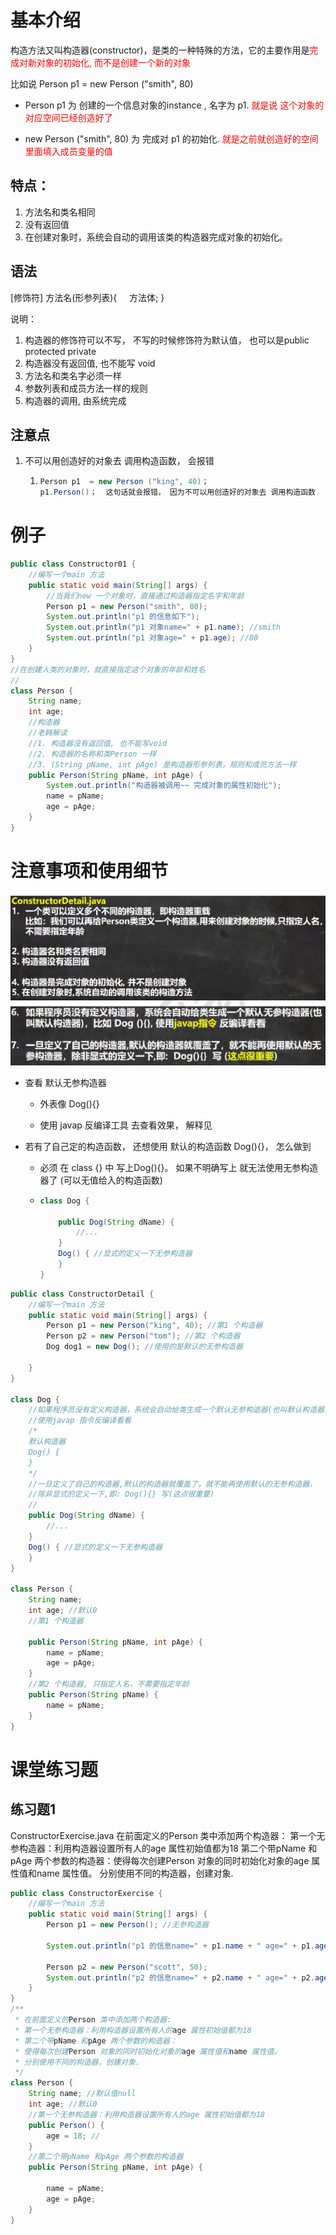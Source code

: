 # 基本介绍

构造方法又叫构造器(constructor)，是类的一种特殊的方法，它的主要作用是<font color=red>完成对新对象的初始化, 而不是创建一个新的对象</font>

比如说 Person p1  = new Person ("smith", 80)

- Person p1 为 创建的一个信息对象的instance , 名字为 p1. <font color=red>就是说 这个对象的对应空间已经创造好了</font>

- new Person ("smith", 80) 为 完成对 p1 的初始化. <font color=red>就是之前就创造好的空间里面填入成员变量的值 </font>

## 特点：

1) 方法名和类名相同
2) 没有返回值
3) 在创建对象时，系统会自动的调用该类的构造器完成对象的初始化。

## 语法

\[修饰符\] 方法名(形参列表){
    方法体;
}

说明：

1) 构造器的修饰符可以不写， 不写的时候修饰符为默认值， 也可以是public protected private
2) 构造器没有返回值, 也不能写 void
3) 方法名和类名字必须一样
4) 参数列表和成员方法一样的规则
5) 构造器的调用, 由系统完成

## 注意点

1. 不可以用创造好的对象去 调用构造函数， 会报错
   
   1. ```java
      Person p1  = new Person ("king", 40)；
      p1.Person()；  这句话就会报错， 因为不可以用创造好的对象去 调用构造函数
      ```

# 例子

```java
public class Constructor01 {
    //编写一个main 方法
    public static void main(String[] args) {
        //当我们new 一个对象时，直接通过构造器指定名字和年龄
        Person p1 = new Person("smith", 80);
        System.out.println("p1 的信息如下");
        System.out.println("p1 对象name=" + p1.name); //smith
        System.out.println("p1 对象age=" + p1.age); //80
    }
}
//在创建人类的对象时，就直接指定这个对象的年龄和姓名
//
class Person {
    String name;
    int age;
    //构造器
    //老韩解读
    //1. 构造器没有返回值, 也不能写void
    //2. 构造器的名称和类Person 一样
    //3. (String pName, int pAge) 是构造器形参列表，规则和成员方法一样
    public Person(String pName, int pAge) {
        System.out.println("构造器被调用~~ 完成对象的属性初始化");
        name = pName;
        age = pAge;
    }
}
```

# 注意事项和使用细节

![](..\Image\0239_01_类的构造函数_注意事项和使用细节.png)

- 查看 默认无参构造器
  
  - 外表像 Dog(){}
  
  - 使用 javap 反编译工具 去查看效果， 解释见 

- 若有了自己定的构造函数， 还想使用 默认的构造函数 Dog(){}， 怎么做到
  
  - 必须 在 class {} 中 写上Dog(){}。 如果不明确写上 就无法使用无参构造器了 (可以无值给入的构造函数)
  
  - ```java
    class Dog {
    
        public Dog(String dName) {
            //...
        }
        Dog() { //显式的定义一下无参构造器
        }
    }
    ```

```java
public class ConstructorDetail {
    //编写一个main 方法
    public static void main(String[] args) {
        Person p1 = new Person("king", 40); //第1 个构造器
        Person p2 = new Person("tom"); //第2 个构造器
        Dog dog1 = new Dog(); //使用的是默认的无参构造器

    }
}

class Dog {
    //如果程序员没有定义构造器，系统会自动给类生成一个默认无参构造器(也叫默认构造器)
    //使用javap 指令反编译看看
    /*
    默认构造器
    Dog() {
    }
    */
    //一旦定义了自己的构造器,默认的构造器就覆盖了，就不能再使用默认的无参构造器，
    //除非显式的定义一下,即: Dog(){} 写(这点很重要)
    //
    public Dog(String dName) {
        //...
    }
    Dog() { //显式的定义一下无参构造器
    }
}

class Person {
    String name;
    int age; //默认0
    //第1 个构造器

    public Person(String pName, int pAge) {
        name = pName;
        age = pAge;
    }
    //第2 个构造器, 只指定人名，不需要指定年龄
    public Person(String pName) {
        name = pName;
    }
}
```

# 课堂练习题

## 练习题1

ConstructorExercise.java
在前面定义的Person 类中添加两个构造器：
第一个无参构造器：利用构造器设置所有人的age 属性初始值都为18
第二个带pName 和pAge 两个参数的构造器：使得每次创建Person 对象的同时初始化对象的age 属性值和name 属性值。
分别使用不同的构造器，创建对象.

```java
public class ConstructorExercise {
    //编写一个main 方法
    public static void main(String[] args) {
        Person p1 = new Person(); //无参构造器
        
        System.out.println("p1 的信息name=" + p1.name + " age=" + p1.age);   //下面输出name = null, age = 18

        Person p2 = new Person("scott", 50);
        System.out.println("p2 的信息name=" + p2.name + " age=" + p2.age);//下面输出name = scott, age = 50
    }
}
/**
 * 在前面定义的Person 类中添加两个构造器:
 * 第一个无参构造器：利用构造器设置所有人的age 属性初始值都为18
 * 第二个带pName 和pAge 两个参数的构造器：
 * 使得每次创建Person 对象的同时初始化对象的age 属性值和name 属性值。
 * 分别使用不同的构造器，创建对象.
 */
class Person {
    String name; //默认值null
    int age; //默认0
    //第一个无参构造器：利用构造器设置所有人的age 属性初始值都为18
    public Person() {
        age = 18; //
    }
    //第二个带pName 和pAge 两个参数的构造器
    public Person(String pName, int pAge) {

        name = pName;
        age = pAge;
    }
}
```
